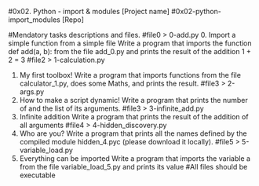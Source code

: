 #0x02. Python - import & modules [Project name]
#0x02-python-import_modules [Repo]

#Mendatory tasks descriptions and files.
#file0 > 0-add.py
0. Import a simple function from a simple file
Write a program that imports the function def add(a, b): from the file add_0.py and prints the result of the addition 1 + 2 = 3
#file2 > 1-calculation.py
1. My first toolbox!
Write a program that imports functions from the file calculator_1.py, does some Maths, and prints the result.
#file3 > 2-args.py
2. How to make a script dynamic!
Write a program that prints the number of and the list of its arguments.
#file3 > 3-infinite_add.py
3. Infinite addition
Write a program that prints the result of the addition of all arguments
#file4 > 4-hidden_discovery.py
4. Who are you?
Write a program that prints all the names defined by the compiled module hidden_4.pyc (please download it locally).
#file5 > 5-variable_load.py
5. Everything can be imported
Write a program that imports the variable a from the file variable_load_5.py and prints its value
#All files should be executable

